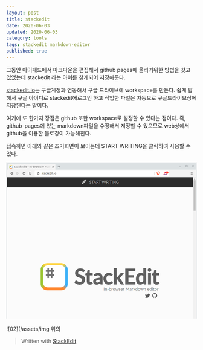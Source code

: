 ```yaml
---
layout: post  
title: stackedit
date: 2020-06-03
updated: 2020-06-03
category: tools
tags: stackedit markdown-editor
published: true
---
```

그동안 아이패드에서 마크다운을 편집해서 github pages에 올리기위한 방법을 찾고 있었는데 stackedit 라는 아이를 찾게되어 저장해둔다. 

[stackedit.io](https://stackedit.io)는 구글계정과 연동해서 구글 드라이브에 workspace를 만든다. 쉽게 말해서 구글 아이디로 stackedit에로그인 하고 작업한 파일은 자동으로 구글드라이브상에 저장된다는 말이다.

여기에 또 한가지 장점은 github 또한 workspace로 설정할 수 있다는 점이다. 즉, github-pages에 있는 markdown파일을 수정해서 저장할 수 있으므로 web상에서 github을 이용한 블로깅이 가능해진다.

접속하면 아래와 같은 초기화면이 보이는데 START WRITING을 클릭하여 사용할 수 있다.

![01](/assets/img/2020-06-03-1.stackedit01.png)

![02](/assets/img
위의 

> Written with [StackEdit](https://stackedit.io/)
<!--stackedit_data:
eyJoaXN0b3J5IjpbLTc4MTY3OTcyNSw2MDc1NTcwNjAsLTY3MT
IxOTYzMiwtMTYyOTIyMzE0MV19
-->